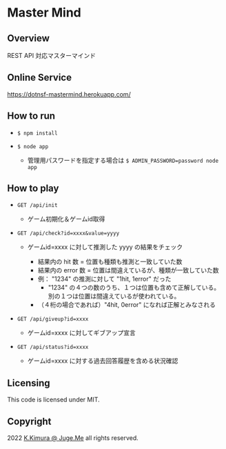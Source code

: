 # Master Mind


## Overview

REST API 対応マスターマインド


## Online Service

https://dotnsf-mastermind.herokuapp.com/


## How to run

- `$ npm install`

- `$ node app`

    - 管理用パスワードを指定する場合は `$ ADMIN_PASSWORD=password node app`


## How to play

- `GET /api/init`

  - ゲーム初期化＆ゲームid取得

- `GET /api/check?id=xxxx&value=yyyy`

  - ゲームid=xxxx に対して推測した yyyy の結果をチェック

    - 結果内の hit 数 = 位置も種類も推測と一致していた数
    - 結果内の error 数 = 位置は間違えているが、種類が一致していた数
    - 例： "1234" の推測に対して "1hit, 1error" だった
      - "1234" の４つの数のうち、１つは位置も含めて正解している。別の１つは位置は間違えているが使われている。
    - （４桁の場合であれば）"4hit, 0error" になれば正解とみなされる

- `GET /api/giveup?id=xxxx`

  - ゲームid=xxxx に対してギブアップ宣言

- `GET /api/status?id=xxxx`

  - ゲームid=xxxx に対する過去回答履歴を含める状況確認


## Licensing

This code is licensed under MIT.


## Copyright

2022  [K.Kimura @ Juge.Me](https://github.com/dotnsf) all rights reserved.
